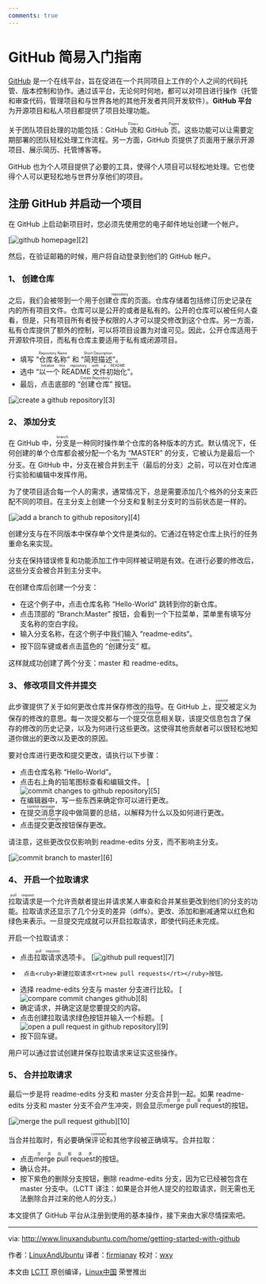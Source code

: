 ```yaml
---
comments: true
---
```


GitHub 简易入门指南 
================

[GitHub](https://github.com/) 是一个在线平台，旨在促进在一个共同项目上工作的个人之间的代码托管、版本控制和协作。通过该平台，无论何时何地，都可以对项目进行操作（托管和审查代码，管理项目和与世界各地的其他开发者共同开发软件）。**GitHub 平台**为开源项目和私人项目都提供了项目处理功能。

关于团队项目处理的功能包括：GitHub <ruby>流<rt>Flow></rt></ruby>和 GitHub <ruby>页<rt>Pages</rt></ruby>。这些功能可以让需要定期部署的团队轻松处理工作流程。另一方面，GitHub 页提供了页面用于展示开源项目、展示简历、托管博客等。

GitHub 也为个人项目提供了必要的工具，使得个人项目可以轻松地处理。它也使得个人可以更轻松地与世界分享他们的项目。

## 注册 GitHub 并启动一个项目

在 GitHub 上启动新项目时，您必须先使用您的电子邮件地址创建一个帐户。

[![github homepage](http://www.linuxandubuntu.com/uploads/2/1/1/5/21152474/github-homepage_orig.jpg)][2]

然后，在验证邮箱的时候，用户将自动登录到他们的 GitHub 帐户。

### 1、 创建仓库

之后，我们会被带到一个用于创建<ruby>仓库<rt>repository</rt></ruby>的页面。​仓库存储着包括修订历史记录在内的所有项目文件。仓库可以是公开的或者是私有的。公开的仓库可以被任何人查看，但是，只有项目所有者授予权限的人才可以提交修改到这个仓库。另一方面，私有仓库提供了额外的控制，可以将项目设置为对谁可见。因此，公开仓库适用于开源软件项目，而私有仓库主要适用于私有或闭源项目。

*   填写 “<ruby>仓库名称<rt>Repository Name</rt></ruby>” 和 “<ruby>简短描述<rt>Short Description</rt></ruby>”。
*   选中 “<ruby>以一个 README 文件初始化<rt>Initialize this repository with a README</rt></ruby>”。
*   最后，点击底部的 “<ruby>创建仓库<rt>Create Repository</rt></ruby>” 按钮。

[![create a github repository](http://www.linuxandubuntu.com/uploads/2/1/1/5/21152474/create-a-github-repository_orig.jpg)][3] 

### 2、 添加分支

在 GitHub 中，<ruby>分支<rt>branch</rt></ruby>是一种同时操作单个仓库的各种版本的方式。默认情况下，任何创建的单个仓库都会被分配一个名为 “MASTER” 的分支，它被认为是最后一个分支。在 GitHub 中，分支在被合并到<ruby>主干<rt>master</rt></ruby>（最后的分支）之前，可以在对仓库进行实验和编辑中发挥作用。

为了使项目适合每一个人的需求，通常情况下，总是需要添加几个格外的分支来匹配不同的项目。在主分支上创建一个分支和复制主分支时的当前状态是一样的。

[![add a branch to github repository](http://www.linuxandubuntu.com/uploads/2/1/1/5/21152474/add-a-branch-to-github-repository_orig.jpg)][4]

创建分支与在不同版本中保存单个文件是类似的。它通过在特定仓库上执行的任务重命名来实现。

分支在保持错误修复和功能添加工作中同样被证明是有效。在进行必要的修改后，这些分支会被合并到主分支中。

在创建仓库后创建一个分支：

*   在这个例子中，点击仓库名称 “Hello-World” 跳转到你的新仓库。
*   点击顶部的 “Branch:Master” 按钮，会看到一个下拉菜单，菜单里有填写分支名称的空白字段。
*   输入分支名称，在这个例子中我们输入 “readme-edits“。
*   按下回车键或者点击蓝色的 “<ruby>创建分支<rt>create branch</rt></ruby>” 框。

这样就成功创建了两个分支：master 和 readme-edits。

### 3、 修改项目文件并提交

此步骤提供了关于如何更改仓库并保存修改的指导。在 GitHub 上，<ruby>提交<rt>commit</rt></ruby>被定义为保存的修改的意思。每一次提交都与一个<ruby>提交信息<rt>commit message</rt></ruby>相关联，该提交信息包含了保存的修改的历史记录，以及为何进行这些更改。这使得其他贡献者可以很轻松地知道你做出的更改以及更改的原因。

要对仓库进行更改和提交更改，请执行以下步骤：

*   点击仓库名称 “Hello-World”。
*   点击右上角的铅笔图标查看和编辑文件。
	[![commit changes to github repository](http://www.linuxandubuntu.com/uploads/2/1/1/5/21152474/commit-changes-to-github-repository_orig.jpg)][5] 
*   在编辑器中，写一些东西来确定你可以进行更改。
*   在<ruby>提交消息<rt>commit message</rt></ruby>字段中做简要的总结，以解释为什么以及如何进行更改。
*   点击<ruby>提交更改<rt> commit changes</rt></ruby>按钮保存更改。

请注意，这些更改仅仅影响到 readme-edits 分支，而不影响主分支。

[![commit branch to master](http://www.linuxandubuntu.com/uploads/2/1/1/5/21152474/commit-branch-to-master_orig.jpg)][6] 

### 4、 开启一个拉取请求

<ruby>​拉取请求<rt>pull request</rt></ruby>是一个允许贡献者提出并请求某人审查和合并某些更改到他们的分支的功能。​拉取请求还显示了几个分支的差异（diffs）。更改、添加和删减通常以红色和绿色来表示。一旦提交完成就可以开启​拉取请求，即使代码还未完成。

开启一个​拉取请求：

*   点击​<ruby>​拉取请求<rt>pull requests</rt></ruby>选项卡。
	[![github pull request](http://www.linuxandubuntu.com/uploads/2/1/1/5/21152474/github-pull-request_orig.jpg)][7]
*      点击<ruby>新建拉取请求<rt>new pull requests</rt></ruby>按钮。
*   选择 readme-edits 分支与 master 分支进行比较。
	[![compare commit changes github](http://www.linuxandubuntu.com/uploads/2/1/1/5/21152474/compare-commit-changes-github_orig.jpg)][8]
*   确定请求，并确定这是您要提交的内容。
*   点击创建​拉取请求绿色按钮并输入一个标题。
	[![open a pull request in github repository](http://www.linuxandubuntu.com/uploads/2/1/1/5/21152474/open-a-pull-request-in-github-repository_orig.jpg)][9]
*   按下回车键。

用户可以通过尝试创建并保存拉取请求来证实这些操作。

### 5、 合并拉取请求

最后一步是将 readme-edits 分支和 master 分支合并到一起。如果 readme-edits 分支和 master 分支不会产生冲突，则会显示<ruby>merge pull request<rt>合并拉取请求</rt></ruby>的按钮。

[![merge the pull request github](http://www.linuxandubuntu.com/uploads/2/1/1/5/21152474/merge-the-pull-request-github_orig.jpg)][10]

当合并拉取时，有必要确保<ruby>评论<rt>comment</rt></ruby>和其他字段被正确填写。合并拉取：

*   点击<ruby>merge pull request<rt>合并拉取请求</rt></ruby>的按钮。
*   确认合并。
*   按下紫色的删除分支按钮，删除 readme-edits 分支，因为它已经被包含在 master 分支中。（LCTT 译注：如果是合并他人提交的拉取请求，则无需也无法删除合并过来的他人的分支。）

本文提供了 GitHub 平台从注册到使用的基本操作，接下来由大家尽情探索吧。

--------------------------------------------------------------------------------

via: http://www.linuxandubuntu.com/home/getting-started-with-github

作者：[LinuxAndUbuntu](http://www.linuxandubuntu.com)
译者：[firmianay](https://github.com/firmianay)
校对：[wxy](https://github.com/wxy)

本文由 [LCTT](https://github.com/LCTT/TranslateProject) 原创编译，[Linux中国](https://linux.cn/) 荣誉推出














